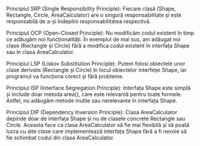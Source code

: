Principiul SRP (Single Responsibility Principle): Fiecare clasă (Shape, Rectangle, Circle, AreaCalculator) 
are o singură responsabilitate și este responsabilă de a-și îndeplini responsabilitatea respectivă.

Principiul OCP (Open-Closed Principle): Nu modificăm codul existent în timp ce adăugăm noi funcționalități. 
În exemplul de mai sus, am adăugat noi clase (Rectangle și Circle) fără a modifica codul existent în interfața Shape sau în clasa AreaCalculator.

Principiul LSP (Liskov Substitution Principle): Putem folosi obiectele unor clase derivate (Rectangle și Circle) în locul obiectelor interfeței Shape,
iar programul va funcționa corect și fără probleme.

Principiul ISP (Interface Segregation Principle): Interfața Shape este simplă și include doar metoda area(), 
care este relevantă pentru toate formele. Astfel, nu adăugăm metode inutile sau nerelevante în interfața Shape.

Principiul DIP (Dependency Inversion Principle): Clasa AreaCalculator depinde doar de interfața Shape și nu de clasele concrete Rectangle sau Circle. 
Aceasta face ca clasa AreaCalculator să fie mai flexibilă și să poată lucra cu alte clase care implementează interfața Shape fără a fi nevoie să fie schimbat codul din clasa AreaCalculator.